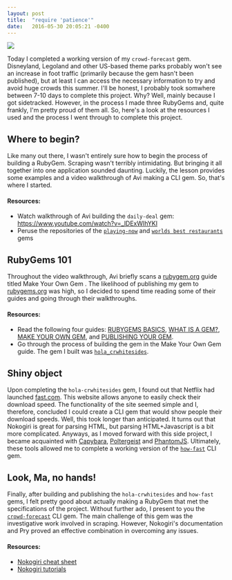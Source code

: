 ```yaml
---
layout: post
title:  "require 'patience'"
date:   2016-05-30 20:05:21 -0400
---
```


![](http://i.imgur.com/GzoDlAv.gif)

Today I completed a working version of my `crowd-forecast` gem. Disneyland, Legoland and other US-based theme parks probably won't see an increase in foot traffic (primarily because the gem hasn't been published), but at least I can access the necessary information to try and avoid huge crowds this summer. I'll be honest, I probably took somwhere between 7-10 days to complete this project. Why? Well, mainly because I got sidetracked. However, in the process I made three RubyGems and, quite frankly, I'm pretty proud of them all. So, here's a look at the resources I used and the process I went through to complete this project.


## Where to begin?
Like many out there, I wasn't entirely sure how to begin the process of building a RubyGem. Scraping wasn't terribly intimidating. But bringing it all together into one application sounded daunting. Luckily, the lesson provides some examples and a video walkthrough of Avi making a CLI gem. So, that's where I started. 

#### Resources:

* Watch walkthrough of Avi building the `daily-deal` gem: https://www.youtube.com/watch?v=_lDExWIhYKI
* Peruse the repositories of the [`playing-now`](https://github.com/learn-co-curriculum/now-playing-cli-gem) and [`worlds best restaurants`](https://github.com/dannyd4315/worlds-best-restaurants-cli-gem) gems


## RubyGems 101
Throughout the video walkthrough, Avi briefly scans a [rubygem.org](https://rubygems.org/) guide titled Make Your Own Gem . The likelihood of publishing my gem to [rubygems.org](https://rubygems.org/) was high, so I decided to spend time reading some of their guides and going through their walkthroughs. 

#### Resources:

* Read the following four guides: [RUBYGEMS BASICS](http://guides.rubygems.org/rubygems-basics/), [WHAT IS A GEM?](http://guides.rubygems.org/what-is-a-gem/), [MAKE YOUR OWN GEM](http://guides.rubygems.org/make-your-own-gem/), and [PUBLISHING YOUR GEM](http://guides.rubygems.org/publishing/).
* Go through the process of building the gem in the Make Your Own Gem guide. The gem I built was [`hola_crwhitesides`](https://github.com/crwhitesides/hola_crwhitesides).


## Shiny object
Upon completing the `hola-crwhitesides` gem, I found out that Netflix had launched [fast.com](https://fast.com/). This website allows anyone to easily check their download speed. The functionality of the site seemed simple and I, therefore, concluded I could create a CLI gem that would show people their download speeds. Well, this took longer than anticipated. It turns out that Nokogiri is great for parsing HTML, but parsing HTML+Javascript is a bit more complicated. Anyways, as I moved forward with this side project, I became acquainted with [Capybara](https://github.com/jnicklas/capybara), [Poltergeist](https://github.com/teampoltergeist/poltergeist) and [PhantomJS](http://phantomjs.org/). Ultimately, these tools allowed me to complete a working version of the [`how-fast`](https://github.com/crwhitesides/how-fast-cli-gem) CLI gem. 

## Look, Ma, no hands!
Finally, after building and publishing the `hola-crwhitesides` and `how-fast` gems, I felt pretty good about actually making a RubyGem that met the specifications of the project. Without further ado, I present to you the [`crowd-forecast`](https://github.com/crwhitesides/crowd-forecast-cli-gem) CLI gem. The main challenge of this gem was the investigative work involved in scraping. However, Nokogiri's documentation and Pry proved an effective combination in overcoming any issues.

#### Resources:

* [Nokogiri cheat sheet](https://github.com/sparklemotion/nokogiri/wiki/Cheat-sheet)
* [Nokogiri tutorials](http://www.nokogiri.org/)



